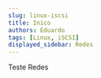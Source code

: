 ```yaml
---
slug: linux-iscsi
title: Inico
authors: Eduardo
tags: [Linux, iSCSI]
displayed_sidebar: Redes
---
```


Teste Redes
